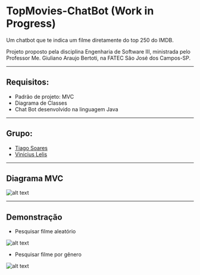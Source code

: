 # TopMovies-ChatBot (Work in Progress)
Um chatbot que te indica um filme diretamente do top 250 do IMDB.

Projeto proposto pela disciplina Engenharia de Software III, ministrada pelo Professor Me. Giuliano Araujo Bertoti, na FATEC São José dos Campos-SP.

___

## Requisitos:

* Padrão de projeto: MVC
* Diagrama de Classes
* Chat Bot desenvolvido na linguagem Java

___

## Grupo:
* [Tiago Soares](https://github.com/tiagosoares94)
* [Vinicius Lelis](https://github.com/ViniciusLeelis)

___

## Diagrama MVC

![alt text](https://github.com/tiagosoares94/TopMoviesChatBot/blob/master/diagrama.png)

___

## Demonstração

* Pesquisar filme aleatório

![alt text](https://github.com/tiagosoares94/TopMoviesChatBot/blob/master/filme-aleatorio.png)

* Pesquisar filme por gênero

![alt text](https://github.com/tiagosoares94/TopMoviesChatBot/blob/master/filme-genero.png)
